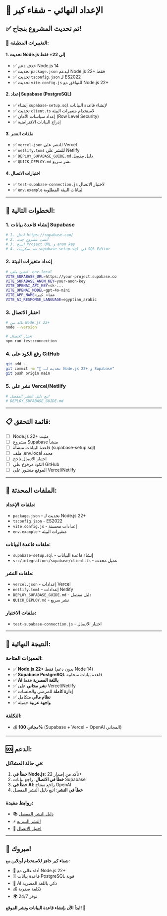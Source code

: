 # 🎯 الإعداد النهائي - شفاء كير

## ✅ تم تحديث المشروع بنجاح!

### 🔄 التغييرات المطبقة:

#### 1. **تحديث Node.js إلى 22+ فقط**
- ✅ حذف دعم Node.js 14
- ✅ تحديث `package.json` ليدعم Node.js 22+ فقط
- ✅ تحديث `tsconfig.json` لـ ES2022
- ✅ تحديث `vite.config.js` للتوافق مع Node.js 22+

#### 2. **إعداد Supabase (PostgreSQL)**
- ✅ إنشاء `supabase-setup.sql` لإنشاء قاعدة البيانات
- ✅ تحديث `client.ts` لاستخدام متغيرات البيئة
- ✅ إعداد سياسات الأمان (Row Level Security)
- ✅ إدراج البيانات الافتراضية

#### 3. **ملفات النشر**
- ✅ `vercel.json` للنشر على Vercel
- ✅ `netlify.toml` للنشر على Netlify
- ✅ `DEPLOY_SUPABASE_GUIDE.md` دليل مفصل
- ✅ `QUICK_DEPLOY.md` نشر سريع

#### 4. **اختبارات الاتصال**
- ✅ `test-supabase-connection.js` لاختبار الاتصال
- ✅ `env.example` لبيانات البيئة المطلوبة

---

## 🚀 الخطوات التالية:

### 1. إنشاء قاعدة بيانات Supabase
```bash
# 1. ادخل https://supabase.com/
# 2. أنشئ مشروع جديد
# 3. انسخ Project URL و anon key
# 4. نفذ سكريبت supabase-setup.sql في SQL Editor
```

### 2. إعداد متغيرات البيئة
```bash
# أنشئ ملف .env.local
VITE_SUPABASE_URL=https://your-project.supabase.co
VITE_SUPABASE_ANON_KEY=your-anon-key
VITE_OPENAI_API_KEY=sk-...
VITE_OPENAI_MODEL=gpt-4o-mini
VITE_APP_NAME=شفاء كير
VITE_AI_RESPONSE_LANGUAGE=egyptian_arabic
```

### 3. اختبار الاتصال
```bash
# تأكد من Node.js 22+
node --version

# اختبار الاتصال
npm run test:connection
```

### 4. رفع الكود على GitHub
```bash
git add .
git commit -m "🚀 تحديث لـ Node.js 22+ و Supabase"
git push origin main
```

### 5. نشر على Vercel/Netlify
```bash
# اتبع دليل النشر المفصل
# DEPLOY_SUPABASE_GUIDE.md
```

---

## 📋 قائمة التحقق:

- [ ] Node.js 22+ مثبت
- [ ] مشروع Supabase منشأ
- [ ] قاعدة البيانات منشأة (supabase-setup.sql)
- [ ] ملف .env.local محدد
- [ ] اختبار الاتصال ناجح
- [ ] الكود مرفوع على GitHub
- [ ] الموقع منشور على Vercel/Netlify

---

## 🔧 الملفات المحدثة:

### ملفات الإعداد:
- `package.json` - تحديث لـ Node.js 22+
- `tsconfig.json` - ES2022
- `vite.config.js` - إعدادات محسنة
- `env.example` - متغيرات البيئة

### ملفات قاعدة البيانات:
- `supabase-setup.sql` - إنشاء قاعدة البيانات
- `src/integrations/supabase/client.ts` - عميل محدث

### ملفات النشر:
- `vercel.json` - إعدادات Vercel
- `netlify.toml` - إعدادات Netlify
- `DEPLOY_SUPABASE_GUIDE.md` - دليل مفصل
- `QUICK_DEPLOY.md` - نشر سريع

### ملفات الاختبار:
- `test-supabase-connection.js` - اختبار الاتصال

---

## 🎉 النتيجة النهائية:

### المميزات المتاحة:
- ✅ **Node.js 22+** فقط (بدون دعم Node 14)
- ✅ **Supabase PostgreSQL** قاعدة بيانات سحابية
- ✅ **AI باللغة المصرية** فقط
- ✅ **نشر مجاني** على Vercel/Netlify
- ✅ **إدارة كاملة** للمرضى والجلسات
- ✅ **نظام مالي** متكامل
- ✅ **واجهة عربية** جميلة

### التكلفة:
- 💰 **مجاني 100%** (Supabase + Vercel + OpenAI المجاني)

---

## 🆘 الدعم:

### في حالة المشاكل:
1. **خطأ في Node.js**: تأكد من إصدار 22+
2. **خطأ في الاتصال**: راجع بيانات Supabase
3. **خطأ في AI**: راجع مفتاح OpenAI
4. **خطأ في النشر**: اتبع دليل النشر المفصل

### روابط مفيدة:
- 📚 [دليل النشر المفصل](DEPLOY_SUPABASE_GUIDE.md)
- ⚡ [النشر السريع](QUICK_DEPLOY.md)
- 🔧 [اختبار الاتصال](test-supabase-connection.js)

---

## 🎊 مبروك!

**شفاء كير جاهز للاستخدام أونلاين مع:**
- 🚀 أداء عالي مع Node.js 22+
- 🗄️ قاعدة بيانات PostgreSQL قوية
- 🤖 AI ذكي باللغة المصرية
- 💰 تكلفة صفرية
- 🌍 توفر 24/7

**ابدأ الآن بإنشاء قاعدة البيانات ونشر الموقع! 🚀** 